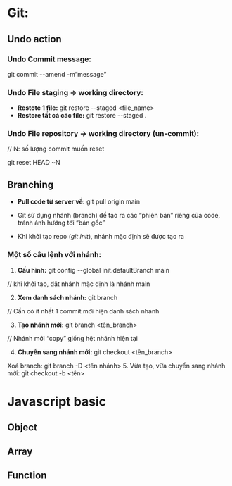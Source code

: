 # Git: 
## Undo action
### Undo Commit message: 
git commit --amend -m”message”

### Undo File staging → working directory:
- **Restote 1 file:** git restore --staged <file_name>
- **Restore tất cả các file:** git restore --staged .

### Undo File repository → working directory (un-commit):
// N: số lượng commit muốn reset

git reset HEAD ~N 

## Branching 
- **Pull code từ server về:** git pull origin main

- Git sử dụng nhánh (branch) để tạo ra các “phiên bản” riêng của code, tránh ảnh hưởng tới “bản gốc”

- Khi khởi tạo repo (*git init*), nhánh mặc định sẽ được tạo ra

### Một số câu lệnh với nhánh:
1. **Cấu hình:** git config --global init.defaultBranch main

// khi khởi tạo, đặt nhánh mặc định là nhánh main

2. **Xem danh sách nhánh:** git branch

// Cần có ít nhất 1 commit mới hiện danh sách nhánh

3. **Tạo nhánh mới:** git branch <tên_branch>

// Nhánh mới “copy” giống hệt nhánh hiện tại

4. **Chuyển sang nhánh mới:** git checkout <tên_branch>

Xoá branch: git branch -D <tên nhánh>
5.  Vừa tạo, vừa chuyển sang nhánh mới: git checkout -b <tên>
# Javascript basic 
## Object
## Array
## Function